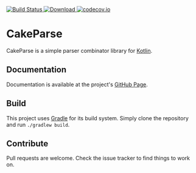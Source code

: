 [![Build Status](https://travis-ci.org/sargunster/CakeParse.svg?branch=master)](https://travis-ci.org/sargunster/CakeParse)[ ![Download](https://api.bintray.com/packages/sargunster/maven/CakeParse/images/download.svg) ](https://bintray.com/sargunster/maven/CakeParse/_latestVersion) [![codecov.io](https://codecov.io/github/sargunster/CakeParse/coverage.svg?branch=master)](https://codecov.io/github/sargunster/CakeParse?branch=master)

# CakeParse

CakeParse is a simple parser combinator library for [Kotlin](https://kotlinlang.org/).

## Documentation

Documentation is available at the project's [GitHub Page](http://sargunvohra.me/CakeParse).

## Build

This project uses [Gradle](http://gradle.org) for its build system. Simply clone the repository and run `./gradlew build`.

## Contribute

Pull requests are welcome. Check the issue tracker to find things to work on.
